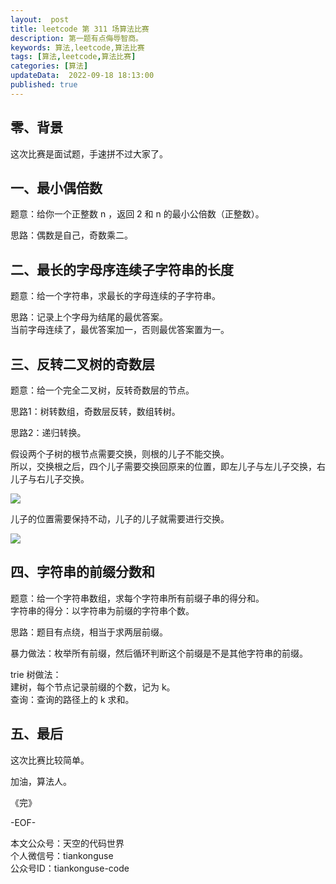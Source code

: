 ```yaml
---   
layout:  post  
title: leetcode 第 311 场算法比赛  
description: 第一题有点侮辱智商。  
keywords: 算法,leetcode,算法比赛  
tags: [算法,leetcode,算法比赛]    
categories: [算法]  
updateData:  2022-09-18 18:13:00  
published: true  
---  
```



## 零、背景  


这次比赛是面试题，手速拼不过大家了。  


## 一、最小偶倍数  


题意：给你一个正整数 n ，返回 2 和 n 的最小公倍数（正整数）。  


思路：偶数是自己，奇数乘二。  


## 二、最长的字母序连续子字符串的长度  


题意：给一个字符串，求最长的字母连续的子字符串。  


思路：记录上个字母为结尾的最优答案。  
当前字母连续了，最优答案加一，否则最优答案置为一。  


## 三、反转二叉树的奇数层  


题意：给一个完全二叉树，反转奇数层的节点。  



思路1：树转数组，奇数层反转，数组转树。  


思路2：递归转换。   


假设两个子树的根节点需要交换，则根的儿子不能交换。  
所以，交换根之后，四个儿子需要交换回原来的位置，即左儿子与左儿子交换，右儿子与右儿子交换。  


![](https://res2022.tiankonguse.com/images/2022/09/18/001.png)



儿子的位置需要保持不动，儿子的儿子就需要进行交换。  



![](https://res2022.tiankonguse.com/images/2022/09/18/002.png)



## 四、字符串的前缀分数和  


题意：给一个字符串数组，求每个字符串所有前缀子串的得分和。  
字符串的得分：以字符串为前缀的字符串个数。  


思路：题目有点绕，相当于求两层前缀。  


暴力做法：枚举所有前缀，然后循环判断这个前缀是不是其他字符串的前缀。  


trie 树做法：  
建树，每个节点记录前缀的个数，记为 k。  
查询：查询的路径上的 k 求和。  




## 五、最后  


这次比赛比较简单。  




加油，算法人。  


《完》  


-EOF-  



本文公众号：天空的代码世界  
个人微信号：tiankonguse  
公众号ID：tiankonguse-code  
  

